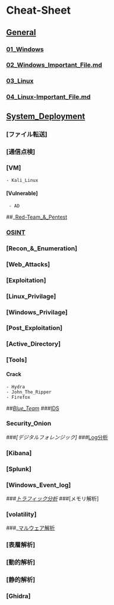 # Cheat-Sheet

## [General](01_General/)
### [01_Windows](01_General/01_Windows.md)
### [02_Windows_Important_File.md](01_General/02_Windows_Important_File.md)
### [03_Linux](01_General/03_Linux.md)
### [04_Linux-Important_File.md](01_General/04_Linux-Important_File.md)

## [System_Deployment](02_System_Deployment/)
### [ファイル転送]
### [通信点検]
### [VM]
    - Kali_Linux
#### [Vulnerable]
     - AD

##_[Red-Team_&_Pentest](03_Red-Team_and_Pentest/)
### [OSINT](OSINT/)
### [Recon_&_Enumeration]
### [Web_Attacks]
### [Exploitation]
### [Linux_Privilage]
### [Windows_Privilage]
### [Post_Exploitation]
### [Active_Directory]
### [Tools]
#### Crack
    - Hydra
    - John_The_Ripper
    - Firefox
##_[Blue_Team](04_Blue-Team/)
###_[IDS]()
### Security_Onion
###_[デジタルフォレンジック]
###_[Log分析]()
### [Kibana]
### [Splunk]
### [Windows_Event_log]
###_[トラフィック分析]()
###_[メモリ解析]
### [volatility]

###_[マルウェア解析](#)
### [表層解析]
### [動的解析]
### [静的解析]
  ### [Ghidra]
